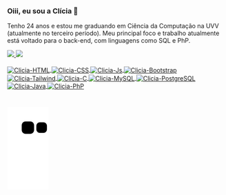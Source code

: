 ### Oiii, eu sou a Clícia 🤩

Tenho 24 anos e estou me graduando em Ciência da Computação na UVV (atualmente no terceiro período). Meu principal foco e trabalho atualmente está voltado para o back-end, com linguagens como SQL e PhP.

<div>
  <a href="https://github.com/Cliciaf">
  <img height="150em" src="https://github-readme-stats.vercel.app/api?username=Cliciaf&show_icons=true&theme=tokyonight&count_private=true&include_all_commits"/>
  <img height="150em" src="https://github-readme-stats.vercel.app/api/top-langs/?username=Cliciaf&layout=compact&langs_count=7&theme=tokyonight"/>
</div>
<div style="display: inline_block"><br>
  <img align="center" alt="Clicia-HTML" height="30" width="40" src="https://cdn.jsdelivr.net/gh/devicons/devicon/icons/html5/html5-plain.svg">
  <img align="center" alt="Clicia-CSS" height="30" width="40" src="https://cdn.jsdelivr.net/gh/devicons/devicon/icons/css3/css3-plain.svg">
  <img align="center" alt="Clicia-Js" height="30" width="40" src="https://cdn.jsdelivr.net/gh/devicons/devicon/icons/javascript/javascript-original.svg">
  <img align="center" alt="Clicia-Bootstrap" height="37" width="40" src="https://cdn.jsdelivr.net/gh/devicons/devicon/icons/bootstrap/bootstrap-plain.svg">
  <img align="center" alt="Clicia-Tailwind" height="37" width="40" src="https://cdn.jsdelivr.net/gh/devicons/devicon/icons/tailwindcss/tailwindcss-plain.svg">
  <img align="center" alt="Clicia-C" height="35" width="40" src="https://cdn.jsdelivr.net/gh/devicons/devicon/icons/c/c-plain.svg">
  <img align="center" alt="Clicia-MySQL" height="32" width="40" src="https://cdn.jsdelivr.net/gh/devicons/devicon/icons/mysql/mysql-original.svg"> 
  <img align="center" alt="Clicia-PostgreSQL" height="35" width="40" src="https://cdn.jsdelivr.net/gh/devicons/devicon/icons/postgresql/postgresql-plain.svg">
  <img align="center" alt="Clicia-Java" height="35" width="40" src="https://cdn.jsdelivr.net/gh/devicons/devicon/icons/java/java-original.svg"> 
  <img align="center" alt="Clicia-PhP" height="40" width="40" src="https://cdn.jsdelivr.net/gh/devicons/devicon/icons/php/php-plain.svg">
</div>
  
 #
  
<div>
  
 ![Snake animation](https://github.com/Cliciaf/Cliciaf/blob/output/github-contribution-grid-snake.svg)
  
</div>  
    

